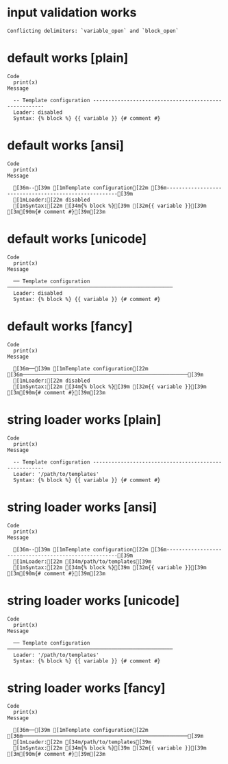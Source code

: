 # input validation works

    Conflicting delimiters: `variable_open` and `block_open`

# default works [plain]

    Code
      print(x)
    Message
      
      -- Template configuration ------------------------------------------------------
      Loader: disabled
      Syntax: {% block %} {{ variable }} {# comment #}

# default works [ansi]

    Code
      print(x)
    Message
      
      [36m--[39m [1mTemplate configuration[22m [36m------------------------------------------------------[39m
      [1mLoader:[22m disabled
      [1mSyntax:[22m [34m{% block %}[39m [32m{{ variable }}[39m [3m[90m{# comment #}[39m[23m

# default works [unicode]

    Code
      print(x)
    Message
      
      ── Template configuration ──────────────────────────────────────────────────────
      Loader: disabled
      Syntax: {% block %} {{ variable }} {# comment #}

# default works [fancy]

    Code
      print(x)
    Message
      
      [36m──[39m [1mTemplate configuration[22m [36m──────────────────────────────────────────────────────[39m
      [1mLoader:[22m disabled
      [1mSyntax:[22m [34m{% block %}[39m [32m{{ variable }}[39m [3m[90m{# comment #}[39m[23m

# string loader works [plain]

    Code
      print(x)
    Message
      
      -- Template configuration ------------------------------------------------------
      Loader: '/path/to/templates'
      Syntax: {% block %} {{ variable }} {# comment #}

# string loader works [ansi]

    Code
      print(x)
    Message
      
      [36m--[39m [1mTemplate configuration[22m [36m------------------------------------------------------[39m
      [1mLoader:[22m [34m/path/to/templates[39m
      [1mSyntax:[22m [34m{% block %}[39m [32m{{ variable }}[39m [3m[90m{# comment #}[39m[23m

# string loader works [unicode]

    Code
      print(x)
    Message
      
      ── Template configuration ──────────────────────────────────────────────────────
      Loader: '/path/to/templates'
      Syntax: {% block %} {{ variable }} {# comment #}

# string loader works [fancy]

    Code
      print(x)
    Message
      
      [36m──[39m [1mTemplate configuration[22m [36m──────────────────────────────────────────────────────[39m
      [1mLoader:[22m [34m/path/to/templates[39m
      [1mSyntax:[22m [34m{% block %}[39m [32m{{ variable }}[39m [3m[90m{# comment #}[39m[23m

